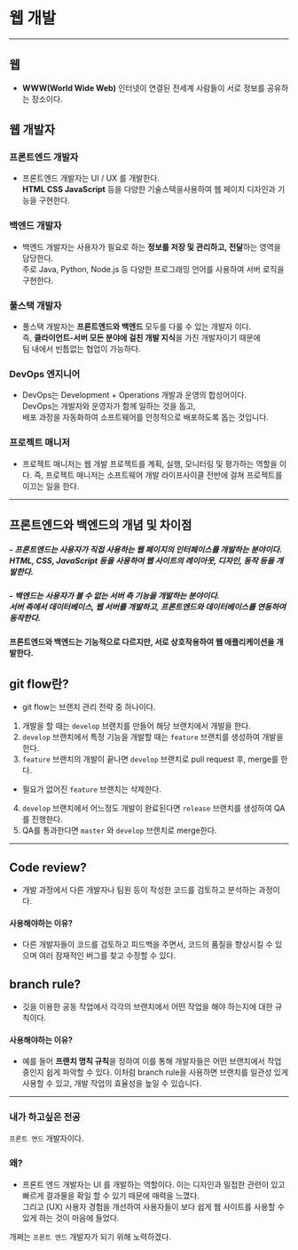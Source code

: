 # 웹 개발

---

## 웹

- **WWW(World Wide Web)** 인터넷이 연결된 전세계 사람들이 서로 정보를 공유하는 장소이다.

## 웹 개발자

### 프론트엔드 개발자

- 프론트엔드 개발자는 UI / UX 를 개발한다.  
  **HTML CSS JavaScript** 등을 다양한 기술스택을사용하여 웹 페이지 디자인과 기능을 구현한다.

### 백엔드 개발자

- 백엔드 개발자는 사용자가 필요로 하는 **정보를 저장 및 관리하고, 전달**하는 영역을 담당한다.  
  주로 Java, Python, Node.js 등 다양한 프로그래밍 언어를 사용하여 서버 로직을 구현한다.

### 풀스택 개발자

- 풀스택 개발자는 **프론트엔드와 백엔드** 모두를 다룰 수 있는 개발자 이다.  
   즉, **클라이언트-서버 모든 분야에 걸친 개발 지식**을 가진 개발자이기 때문에  
   팀 내에서 빈틈없는 협업이 가능하다.

### DevOps 엔지니어

- DevOps는 Development + Operations 개발과 운영의 합성어이다.  
  DevOps는 개발자와 운영자가 함께 일하는 것을 돕고,  
  배포 과정을 자동화하여 소프트웨어를 안정적으로 배포하도록 돕는 것입니다.

### 프로젝트 매니저

- 프로젝트 매니저는 웹 개발 프로젝트를 계획, 실행, 모니터링 및 평가하는 역할을 이다. 즉, 프로젝트 매니저는 소프트웨어 개발 라이프사이클 전반에 걸쳐 프로젝트를 이끄는 일을 한다.

---

## 프론트엔드와 백엔드의 개념 및 차이점

##### - 프론트엔드는 사용자가 직접 사용하는 웹 페이지의 인터페이스를 개발하는 분야이다. <br />HTML, CSS, JavaScript 등을 사용하여 웹 사이트의 레이아웃, 디자인, 동작 등을 개발한다.

##### - 백엔드는 사용자가 볼 수 없는 서버 측 기능을 개발하는 분야이다. <br />서버 측에서 데이터베이스, 웹 서버를 개발하고, 프론트엔드와 데이터베이스를 연동하여 동작한다.

#### 프론트엔드와 백엔드는 기능적으로 다르지만, 서로 상호작용하여 웹 애플리케이션을 개발한다.

## git flow란?

- git flow는 브랜치 관리 전략 중 하나이다.

1. 개발을 할 때는 `develop` 브랜치를 만들어 해당 브랜치에서 개발을 한다.
2. `develop` 브랜치에서 특정 기능을 개발할 때는 `feature` 브랜치를 생성하여 개발을 한다.
3. `feature` 브랜치의 개발이 끝나면 `develop` 브랜치로 pull request 후, merge를 한다.

- 필요가 없어진 `feature` 브랜치는 삭제한다.

4. `develop` 브랜치에서 어느정도 개발이 완료된다면 `release` 브랜치를 생성하여 QA를 진행한다.
5. QA를 통과한다면 `master` 와 `develop` 브랜치로 merge한다.

---

## Code review?

- 개발 과정에서 다른 개발자나 팀원 등이 작성한 코드를 검토하고 분석하는 과정이다.

#### 사용해야하는 이유?

- 다른 개발자들이 코드를 검토하고 피드백을 주면서, 코드의 품질을 향상시킬 수 있으며 여러 잠재적인 버그를 찾고 수정할 수 있다.

## branch rule?

- 깃을 이용한 공동 작업에서 각각의 브랜치에서 어떤 작업을 해야 하는지에 대한 규칙이다.

#### 사용해야하는 이유?

- 예를 들어 **프랜치 명칙 규칙**을 정하여 이를 통해 개발자들은 어떤 브랜치에서 작업 중인지 쉽게 파악할 수 있다. 이처럼 branch rule을 사용하면 브랜치를 일관성 있게 사용할 수 있고, 개발 작업의 효율성을 높일 수 있습니다.

---

### 내가 하고싶은 전공

`프론트 엔드` 개발자이다.

### 왜?

- 프론트 엔드 개발자는 UI 를 개발하는 역할이다. 이는 디자인과 밀접한 관련이 있고 빠르게 결과물을 확일 할 수 있기 때문에 매력을 느꼈다. <br />
  그리고 (UX) 사용자 경험을 개선하여 사용자들이 보다 쉽게 웹 사이트를 사용할 수 있게 하는 것이 마음에 들었다.

개쩌는 `프론트 엔드` 개발자가 되기 위해 노력하겠다.
